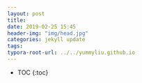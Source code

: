 ```yaml
---
layout: post
title: 
date: 2019-02-25 15:45
header-img: "img/head.jpg"
categories: jekyll update
tags:
typora-root-url: ../../yummyliu.github.io
---
```

* TOC
{:toc}

